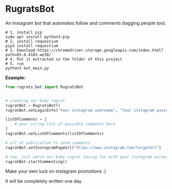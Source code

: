 # RugratsBot


An Instagram bot that automates follow and comments (tagging people too).

```shell
# 1. install pip
sudo apt install python3-pip
# 2. install requestium
pip3 install requestium
# 3. Download https://chromedriver.storage.googleapis.com/index.html?path=85.0.4183.we38/
# 4. Put it extracted in the folder of this project
# 5. run
python3 bot_main.py
````

**Example:**

```python
from rugrats_bot import RugratsBot


# creating our baby rugrat
rugratBot = RugratsBot()
rugratBot.setLoginInfo("Your instagram username", "Your instagram password")

listOfComments = [
    # your string list of possible comments here
]
rugratBot.setListOfComments(listOfComments)

# url of publication to send comments
rugratBot.setInstagramPageUrl("https://www.instagram.com/TargetUrl")

# now, just watch our baby rugrat having fun with your instagram account
rugratBot.startCommenting()
```


Make your own luck on instagram promotions :)



It will be completely written one day
